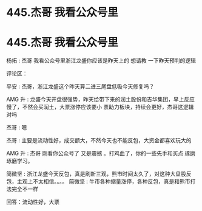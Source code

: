 # 445.杰哥 我看公众号里

# 445.杰哥 我看公众号里

杨拓 : 杰哥 我看公众号里浙江龙盛你应该是昨天上的 想请教 一下昨天预判的逻辑

评论区：

平安 : 杰哥，浙江龙盛这个昨天算二进三尾盘低吸今天修复吗？

AMG 升 : 龙盛今天开盘很强势，昨天给带下来的润土股份和吉华集团，早上反应慢了，不然会买润土，大票涨停应该要小 票助力板块，持续会更好，杰哥这逻辑对吗

杰哥 : 嗯

杰哥 : 主要是流动性好，成交额大，不然今天也不能反包，大资金都喜欢玩大的

AMG 升 : 杰哥 刚看你公众号了 又是震撼 。打鸡血了，你的一些先手和买点 琢磨琢磨学习。

简微坚 : 浙江龙盛今天反包，真是刷新三观，熊市时间太久了，对这种大盘股反包，主观上不太相信。。。。 简微坚 : 牛市各种缩量涨停，各种反包，真是和熊市打法完全不一样

回答：流动性好，大票